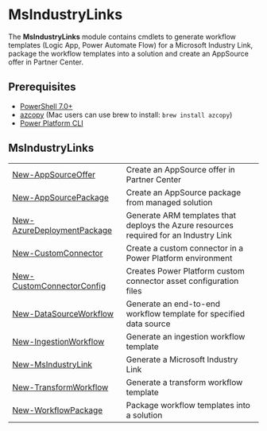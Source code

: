 # MsIndustryLinks

The **MsIndustryLinks** module contains cmdlets to generate workflow templates (Logic App, Power Automate Flow) for a Microsoft Industry Link, package the workflow templates into a solution and create an AppSource offer in Partner Center.

## Prerequisites

- [PowerShell 7.0+](https://learn.microsoft.com/en-us/powershell/scripting/install/installing-powershell?view=powershell-7.3)
- [azcopy](https://learn.microsoft.com/en-us/azure/storage/common/storage-use-azcopy-v10) (Mac users can use brew to install: `brew install azcopy`)
- [Power Platform CLI](https://learn.microsoft.com/en-us/power-platform/developer/cli/introduction#install-microsoft-power-platform-cli)

## MsIndustryLinks

|                                                                                    |                                                                                       |
| ---------------------------------------------------------------------------------- | ------------------------------------------------------------------------------------- |
| [New-AppSourceOffer](appsource/New-AppSourceOffer.md)                              | Create an AppSource offer in Partner Center                                           |
| [New-AppSourcePackage](appsource/New-AppSourcePackage.md)                          | Create an AppSource package from managed solution                                     |
| [New-AzureDeploymentPackage](azureDeploymentPackage/New-AzureDeploymentPackage.md) | Generate ARM templates that deploys the Azure resources required for an Industry Link |
| [New-CustomConnector](customConnector/New-CustomConnector.md)                      | Create a custom connector in a Power Platform environment                             |
| [New-CustomConnectorConfig](customConnector/New-CustomConnectorConfig.md)          | Creates Power Platform custom connector asset configuration files                     |
| [New-DataSourceWorkflow](templates/data_source/New-DataSourceWorkflow.md)          | Generate an end-to-end workflow template for specified data source                    |
| [New-IngestionWorkflow](templates/ingest/New-IngestionWorkflow.md)                 | Generate an ingestion workflow template                                               |
| [New-MsIndustryLink](templates/New-MsIndustryLink.md)                              | Generate a Microsoft Industry Link                                                    |
| [New-TransformWorkflow](templates/data_transform/New-TransformWorkflow.md)         | Generate a transform workflow template                                                |
| [New-WorkflowPackage](templates/package/New-WorkflowPackage.md)                    | Package workflow templates into a solution                                            |
